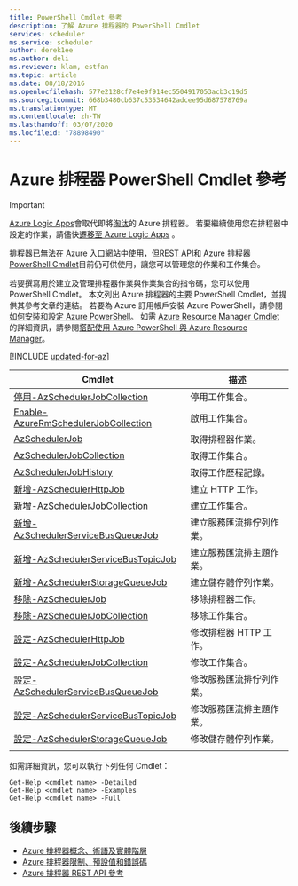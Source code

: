 ```yaml
---
title: PowerShell Cmdlet 參考
description: 了解 Azure 排程器的 PowerShell Cmdlet
services: scheduler
ms.service: scheduler
author: derek1ee
ms.author: deli
ms.reviewer: klam, estfan
ms.topic: article
ms.date: 08/18/2016
ms.openlocfilehash: 577e2128cf7e4e9f914ec5504917053acb3c19d5
ms.sourcegitcommit: 668b3480cb637c53534642adcee95d687578769a
ms.translationtype: MT
ms.contentlocale: zh-TW
ms.lasthandoff: 03/07/2020
ms.locfileid: "78898490"
---
```

# <a name="powershell-cmdlets-reference-for-azure-scheduler"></a>Azure 排程器 PowerShell Cmdlet 參考

> [!IMPORTANT]
> [Azure Logic Apps](../logic-apps/logic-apps-overview.md)會取代即將[淘汰](../scheduler/migrate-from-scheduler-to-logic-apps.md#retire-date)的 Azure 排程器。 若要繼續使用您在排程器中設定的作業，請儘快[遷移至 Azure Logic Apps](../scheduler/migrate-from-scheduler-to-logic-apps.md) 。 
>
> 排程器已無法在 Azure 入口網站中使用，但[REST API](/rest/api/scheduler)和 Azure 排程器[PowerShell Cmdlet](scheduler-powershell-reference.md)目前仍可供使用，讓您可以管理您的作業和工作集合。

若要撰寫用於建立及管理排程器作業與作業集合的指令碼，您可以使用 PowerShell Cmdlet。 本文列出 Azure 排程器的主要 PowerShell Cmdlet，並提供其參考文章的連結。 若要為 Azure 訂用帳戶安裝 Azure PowerShell，請參閱 [如何安裝和設定 Azure PowerShell](/powershell/azure/overview)。 如需 [Azure Resource Manager Cmdlet](/powershell/azure/overview) 的詳細資訊，請參閱[搭配使用 Azure PowerShell 與 Azure Resource Manager](../powershell-azure-resource-manager.md)。

[!INCLUDE [updated-for-az](../../includes/updated-for-az.md)]

| Cmdlet | 描述 |
|--------|-------------|
| [停用-AzSchedulerJobCollection](/powershell/module/azurerm.scheduler/disable-azurermschedulerjobcollection) |停用工作集合。 |
| [Enable-AzureRmSchedulerJobCollection](/powershell/module/azurerm.scheduler/enable-azurermschedulerjobcollection) |啟用工作集合。 |
| [AzSchedulerJob](/powershell/module/azurerm.scheduler/get-azurermschedulerjob) |取得排程器作業。 |
| [AzSchedulerJobCollection](/powershell/module/azurerm.scheduler/get-azurermschedulerjobcollection) |取得工作集合。 |
| [AzSchedulerJobHistory](/powershell/module/azurerm.scheduler/get-azurermschedulerjobhistory) |取得工作歷程記錄。 |
| [新增-AzSchedulerHttpJob](/powershell/module/azurerm.scheduler/new-azurermschedulerhttpjob) |建立 HTTP 工作。 |
| [新增-AzSchedulerJobCollection](/powershell/module/azurerm.scheduler/new-azurermschedulerjobcollection) |建立工作集合。 |
| [新增-AzSchedulerServiceBusQueueJob](/powershell/module/azurerm.scheduler/new-azurermschedulerservicebusqueuejob) | 建立服務匯流排佇列作業。 |
| [新增-AzSchedulerServiceBusTopicJob](/powershell/module/azurerm.scheduler/new-azurermschedulerservicebustopicjob) |建立服務匯流排主題作業。 |
| [新增-AzSchedulerStorageQueueJob](/powershell/module/azurerm.scheduler/new-azurermschedulerstoragequeuejob) |建立儲存體佇列作業。 |
| [移除-AzSchedulerJob](/powershell/module/azurerm.scheduler/remove-azurermschedulerjob) |移除排程器工作。 |
| [移除-AzSchedulerJobCollection](/powershell/module/azurerm.scheduler/remove-azurermschedulerjobcollection) |移除工作集合。 |
| [設定-AzSchedulerHttpJob](/powershell/module/azurerm.scheduler/set-azurermschedulerhttpjob) |修改排程器 HTTP 工作。 |
| [設定-AzSchedulerJobCollection](/powershell/module/azurerm.scheduler/set-azurermschedulerjobcollection) |修改工作集合。 |
| [設定-AzSchedulerServiceBusQueueJob](/powershell/module/azurerm.scheduler/set-azurermschedulerservicebusqueuejob) |修改服務匯流排佇列作業。 |
| [設定-AzSchedulerServiceBusTopicJob](/powershell/module/azurerm.scheduler/set-azurermschedulerservicebustopicjob) |修改服務匯流排主題作業。 |
| [設定-AzSchedulerStorageQueueJob](/powershell/module/azurerm.scheduler/set-azurermschedulerstoragequeuejob) |修改儲存體佇列作業。 |
||| 

如需詳細資訊，您可以執行下列任何 Cmdlet： 

```text
Get-Help <cmdlet name> -Detailed
Get-Help <cmdlet name> -Examples
Get-Help <cmdlet name> -Full
```

## <a name="next-steps"></a>後續步驟

* [Azure 排程器概念、術語及實體階層](scheduler-concepts-terms.md)
* [Azure 排程器限制、預設值和錯誤碼](scheduler-limits-defaults-errors.md)
* [Azure 排程器 REST API 參考](/rest/api/scheduler)